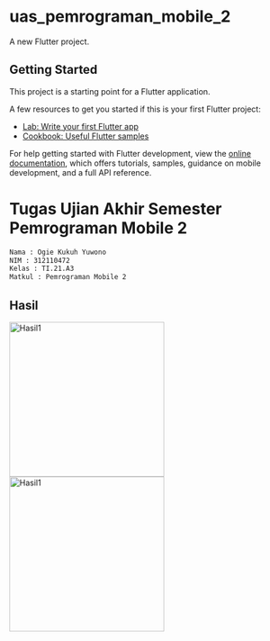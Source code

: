 # uas_pemrograman_mobile_2

A new Flutter project.

## Getting Started

This project is a starting point for a Flutter application.

A few resources to get you started if this is your first Flutter project:

- [Lab: Write your first Flutter app](https://docs.flutter.dev/get-started/codelab)
- [Cookbook: Useful Flutter samples](https://docs.flutter.dev/cookbook)

For help getting started with Flutter development, view the
[online documentation](https://docs.flutter.dev/), which offers tutorials,
samples, guidance on mobile development, and a full API reference.


<h1>Tugas Ujian Akhir Semester Pemrograman Mobile 2</h1>

```bash
Nama : Ogie Kukuh Yuwono
NIM : 312110472
Kelas : TI.21.A3
Matkul : Pemrograman Mobile 2
```

<h2>Hasil</h2>
<img src = "https://github.com/Daredesuka/UAS-Pemrograman-Mobile-2/assets/127408886/cce96a17-f884-4ee7-bf67-70fc6a26098e" alt ="Hasil1" width ="275">

<img src = "https://github.com/Daredesuka/UAS-Pemrograman-Mobile-2/assets/127408886/edc6ff59-260d-479f-90f1-5fadfb4acd0e" alt ="Hasil1" width ="275">


